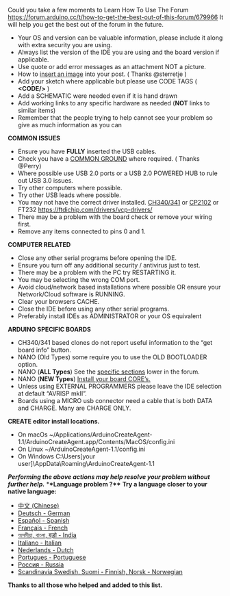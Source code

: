 Could you take a few moments to Learn How To Use The Forum
https://forum.arduino.cc/t/how-to-get-the-best-out-of-this-forum/679966
It will help you get the best out of the forum in the future.

- Your OS and version can be valuable information, please include it along with extra security you are using.
- Always list the version of the IDE you are using and the board version if applicable.
- Use quote or add error messages as an attachment NOT a picture.
- How to [insert an image](https://forum.arduino.cc/t/a-thread-with-tips-and-tricks-for-the-new-discourse-based-arduino-forum/849827/3) into your post. ( Thanks @sterretje )
- Add your sketch where applicable but please use CODE TAGS ( **\<CODE/\>** )
- Add a SCHEMATIC were needed even if it is hand drawn
- Add working links to any specific hardware as needed (**NOT** links to similar items)
- Remember that the people trying to help cannot see your problem so give as much information as you can

**COMMON ISSUES**

- Ensure you have **FULLY** inserted the USB cables.
- Check you have a [COMMON GROUND](https://forum.arduino.cc/t/common-ground-and-why-you-need-one/626215) where required. ( Thanks @Perry)
- Where possible use USB 2.0 ports or a USB 2.0 POWERED HUB to rule out USB 3.0 issues.
- Try other computers where possible.
- Try other USB leads where possible.
- You may not have the correct driver installed. [CH340/341](http://www.wch.cn/download/CH341SER_EXE.html) or [CP2102](https://www.silabs.com/developers/usb-to-uart-bridge-vcp-drivers) or FT232 https://ftdichip.com/drivers/vcp-drivers/
- There may be a problem with the board check or remove your wiring first.
- Remove any items connected to pins 0 and 1.

**COMPUTER RELATED**

- Close any other serial programs before opening the IDE.
- Ensure you turn off any additional security / antivirus just to test.
- There may be a problem with the PC try RESTARTING it.
- You may be selecting the wrong COM port.
- Avoid cloud/network based installations where possible OR ensure your Network/Cloud software is RUNNING.
- Clear your browsers CACHE.
- Close the IDE before using any other serial programs.
- Preferably install IDEs as ADMINISTRATOR or your OS equivalent

**ARDUINO SPECIFIC BOARDS**

- CH340/341 based clones do not report useful information to the “get board info” button.
- NANO (Old Types) some require you to use the OLD BOOTLOADER option.
- NANO (**ALL Types**) See the [specific sections](https://forum.arduino.cc/c/hardware/nano-family/87) lower in the forum.
- NANO (**NEW Types**) [Install your board CORE’s.](https://forum.arduino.cc/t/new-to-the-nano-33-ble-sense-iot-please-read-this-first/616940)
- Unless using EXTERNAL PROGRAMMERS please leave the IDE selection at default “AVRISP mkII”.
- Boards using a MICRO usb connector need a cable that is both DATA and CHARGE. Many are CHARGE ONLY.

**CREATE editor install locations.**

- On macOs ~/Applications/ArduinoCreateAgent-1.1/ArduinoCreateAgent.app/Contents/MacOS/config.ini
- On Linux ~/ArduinoCreateAgent-1.1/config.ini
- On Windows C:\Users[your user]\AppData\Roaming\ArduinoCreateAgent-1.1

**_Performing the above actions may help resolve your problem without further help._** \***\*Language problem ?\*\***
**Try a language closer to your native language:**

- [中文 (Chinese)](https://forum.arduino.cc/c/international/chinese/75)
- [Deutsch - German](https://forum.arduino.cc/c/international/deutsch/47)
- [Español - Spanish](https://forum.arduino.cc/c/international/espanol/48)
- [Français - French](https://forum.arduino.cc/c/international/francais/49)
- [অসমীয়া, বাংলা, बड़ो - India](https://forum.arduino.cc/c/international/india/62)
- [Italiano - Italian](https://forum.arduino.cc/c/international/italiano/50)
- [Nederlands - Dutch](https://forum.arduino.cc/c/international/nederlands/61)
- [Portugues - Portuguese](https://forum.arduino.cc/c/international/portugues/51)
- [Россия - Russia](https://forum.arduino.cc/c/international/russia/82)
- [Scandinavia Swedish, Suomi - Finnish, Norsk - Norwegian](https://forum.arduino.cc/c/international/scandinavia/52)

**Thanks to all those who helped and added to this list.**
